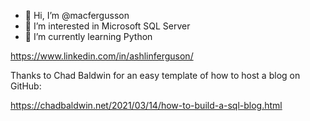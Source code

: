 - 👋 Hi, I’m @macfergusson
- 👀 I’m interested in Microsoft SQL Server
- 🌱 I’m currently learning Python

https://www.linkedin.com/in/ashlinferguson/

Thanks to Chad Baldwin for an easy template of how to host a blog on GitHub:

https://chadbaldwin.net/2021/03/14/how-to-build-a-sql-blog.html
